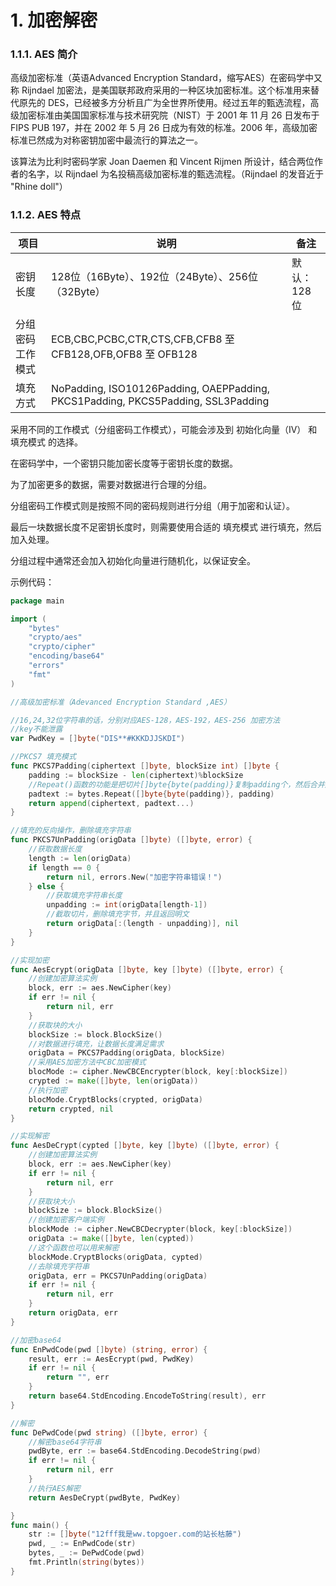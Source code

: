 # 1. 加密解密

### 1.1.1. AES 简介

高级加密标准（英语Advanced Encryption Standard，缩写AES）在密码学中又称 Rijndael 加密法，是美国联邦政府采用的一种区块加密标准。这个标准用来替代原先的 DES，已经被多方分析且广为全世界所使用。经过五年的甄选流程，高级加密标准由美国国家标准与技术研究院（NIST）于 2001 年 11 月 26 日发布于 FIPS PUB 197，并在 2002 年 5 月 26 日成为有效的标准。2006 年，高级加密标准已然成为对称密钥加密中最流行的算法之一。

该算法为比利时密码学家 Joan Daemen 和 Vincent Rijmen 所设计，结合两位作者的名字，以 Rijndael 为名投稿高级加密标准的甄选流程。（Rijndael 的发音近于 "Rhine doll"）

### 1.1.2. AES 特点

| 项目             | 说明                                                         | 备注        |
| ---------------- | ------------------------------------------------------------ | ----------- |
| 密钥长度         | 128位（16Byte）、192位（24Byte）、256位（32Byte）            | 默认：128位 |
| 分组密码工作模式 | ECB,CBC,PCBC,CTR,CTS,CFB,CFB8 至 CFB128,OFB,OFB8 至 OFB128   |             |
| 填充方式         | NoPadding, ISO10126Padding, OAEPPadding, PKCS1Padding, PKCS5Padding, SSL3Padding |             |

采用不同的工作模式（分组密码工作模式），可能会涉及到 初始化向量（IV） 和 填充模式 的选择。

在密码学中，一个密钥只能加密长度等于密钥长度的数据。

为了加密更多的数据，需要对数据进行合理的分组。

分组密码工作模式则是按照不同的密码规则进行分组（用于加密和认证）。

最后一块数据长度不足密钥长度时，则需要使用合适的 填充模式 进行填充，然后加入处理。

分组过程中通常还会加入初始化向量进行随机化，以保证安全。

示例代码：

```go
package main

import (
    "bytes"
    "crypto/aes"
    "crypto/cipher"
    "encoding/base64"
    "errors"
    "fmt"
)

//高级加密标准（Adevanced Encryption Standard ,AES）

//16,24,32位字符串的话，分别对应AES-128，AES-192，AES-256 加密方法
//key不能泄露
var PwdKey = []byte("DIS**#KKKDJJSKDI")

//PKCS7 填充模式
func PKCS7Padding(ciphertext []byte, blockSize int) []byte {
    padding := blockSize - len(ciphertext)%blockSize
    //Repeat()函数的功能是把切片[]byte{byte(padding)}复制padding个，然后合并成新的字节切片返回
    padtext := bytes.Repeat([]byte{byte(padding)}, padding)
    return append(ciphertext, padtext...)
}

//填充的反向操作，删除填充字符串
func PKCS7UnPadding(origData []byte) ([]byte, error) {
    //获取数据长度
    length := len(origData)
    if length == 0 {
        return nil, errors.New("加密字符串错误！")
    } else {
        //获取填充字符串长度
        unpadding := int(origData[length-1])
        //截取切片，删除填充字节，并且返回明文
        return origData[:(length - unpadding)], nil
    }
}

//实现加密
func AesEcrypt(origData []byte, key []byte) ([]byte, error) {
    //创建加密算法实例
    block, err := aes.NewCipher(key)
    if err != nil {
        return nil, err
    }
    //获取块的大小
    blockSize := block.BlockSize()
    //对数据进行填充，让数据长度满足需求
    origData = PKCS7Padding(origData, blockSize)
    //采用AES加密方法中CBC加密模式
    blocMode := cipher.NewCBCEncrypter(block, key[:blockSize])
    crypted := make([]byte, len(origData))
    //执行加密
    blocMode.CryptBlocks(crypted, origData)
    return crypted, nil
}

//实现解密
func AesDeCrypt(cypted []byte, key []byte) ([]byte, error) {
    //创建加密算法实例
    block, err := aes.NewCipher(key)
    if err != nil {
        return nil, err
    }
    //获取块大小
    blockSize := block.BlockSize()
    //创建加密客户端实例
    blockMode := cipher.NewCBCDecrypter(block, key[:blockSize])
    origData := make([]byte, len(cypted))
    //这个函数也可以用来解密
    blockMode.CryptBlocks(origData, cypted)
    //去除填充字符串
    origData, err = PKCS7UnPadding(origData)
    if err != nil {
        return nil, err
    }
    return origData, err
}

//加密base64
func EnPwdCode(pwd []byte) (string, error) {
    result, err := AesEcrypt(pwd, PwdKey)
    if err != nil {
        return "", err
    }
    return base64.StdEncoding.EncodeToString(result), err
}

//解密
func DePwdCode(pwd string) ([]byte, error) {
    //解密base64字符串
    pwdByte, err := base64.StdEncoding.DecodeString(pwd)
    if err != nil {
        return nil, err
    }
    //执行AES解密
    return AesDeCrypt(pwdByte, PwdKey)

}
func main() {
    str := []byte("12fff我是ww.topgoer.com的站长枯藤")
    pwd, _ := EnPwdCode(str)
    bytes, _ := DePwdCode(pwd)
    fmt.Println(string(bytes))
}
```